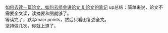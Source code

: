 [如何去读一篇论文、如何去组会讲论文 & 论文的笔记](https://www.bilibili.com/video/BV1JL4y1j7To?spm_id_from=333.851.b_7265636f6d6d656e64.5)
up总结：简单来说，论文不需要全文读，读摘要和图就够了。  
等读完了，默写main points，然后只看图复述全文。  
坚持做几次，你就上道了。


